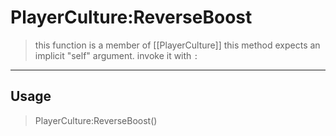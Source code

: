 # PlayerCulture:ReverseBoost
> this function is a member of [[PlayerCulture]]
> this method expects an implicit "self" argument. invoke it with `:`
-----
## Usage
> PlayerCulture:ReverseBoost()
